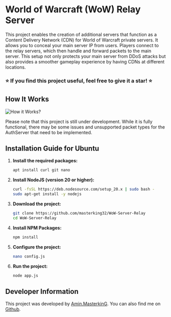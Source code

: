 # World of Warcraft (WoW) Relay Server

This project enables the creation of additional servers that function as a Content Delivery Network (CDN) for World of Warcraft private servers. It allows you to conceal your main server IP from users. Players connect to the relay servers, which then handle and forward packets to the main server. This setup not only protects your main server from DDoS attacks but also provides a smoother gameplay experience by having CDNs at different locations.

### ⭐ If you find this project useful, feel free to give it a star! ⭐

## How It Works

![How it Works?](https://raw.githubusercontent.com/masterking32/WoW-Server-Relay/main/docs/how-works.png)

Please note that this project is still under development. While it is fully functional, there may be some issues and unsupported packet types for the AuthServer that need to be implemented.

## Installation Guide for Ubuntu

1. **Install the required packages:**

   ```bash
   apt install curl git nano
   ```

2. **Install NodeJS (version 20 or higher):**

   ```bash
   curl -fsSL https://deb.nodesource.com/setup_20.x | sudo bash -
   sudo apt-get install -y nodejs
   ```

3. **Download the project:**

   ```bash
   git clone https://github.com/masterking32/WoW-Server-Relay
   cd WoW-Server-Relay
   ```

4. **Install NPM Packages:**

   ```bash
   npm install
   ```

5. **Configure the project:**

   ```bash
   nano config.js
   ```

6. **Run the project:**

   ```bash
   node app.js
   ```

## Developer Information

This project was developed by [Amin.MasterkinG](https://masterking32.com). You can also find me on [Github](https://github.com/masterking32).
